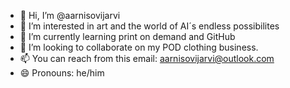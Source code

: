- 👋 Hi, I’m @aarnisovijarvi
- 👀 I’m interested in art and the world of AI´s endless possibilites
- 🌱 I’m currently learning print on demand and GitHub
- 💞️ I’m looking to collaborate on my POD clothing business.
- 📫 You can reach from this email: aarnisovijarvi@outlook.com
- 😄 Pronouns: he/him

<!---
aarnisovijarvi/aarnisovijarvi is a ✨ special ✨ repository because its `README.md` (this file) appears on your GitHub profile.
You can click the Preview link to take a look at your changes.
--->
